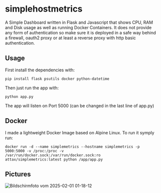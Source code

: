 # simplehostmetrics
A Simple Dashboard written in Flask and Javascript that shows CPU, RAM and Disk usage as well as running Docker Containers.
It does not provide any form of authentication so make sure it is deployed in a safe way behind a firewall, oauth2 proxy or at least a reverse proxy with http basic authentication.

## Usage
First install the dependencies with:

```pip install flask psutils docker python-datetime```

Then just run the app with:

```python app.py```

The app will listen on Port 5000 (can be changed in the last line of app.py)

## Docker
I made a lightweight Docker Image based on Alpine Linux. To run it symply run:

```
docker run -d --name simplemetrics --hostname simplemetrics -p 5000:5000 -v /proc:/proc -v /var/run/docker.sock:/var/run/docker.sock:ro attax/simplemetrics:latest python /app/app.py
```
## Pictures
![Bildschirmfoto vom 2025-02-01 01-18-12](https://github.com/user-attachments/assets/86f13151-eff2-4cb9-bde0-d1b55e2385f5)
